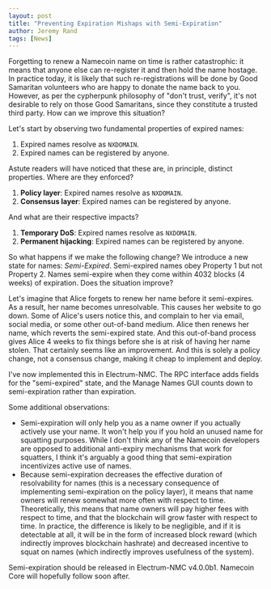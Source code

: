 ```yaml
---
layout: post
title: "Preventing Expiration Mishaps with Semi-Expiration"
author: Jeremy Rand
tags: [News]
---
```


Forgetting to renew a Namecoin name on time is rather catastrophic: it means that anyone else can re-register it and then hold the name hostage.  In practice today, it is likely that such re-registrations will be done by Good Samaritan volunteers who are happy to donate the name back to you.  However, as per the cypherpunk philosophy of "don't trust, verify", it's not desirable to rely on those Good Samaritans, since they constitute a trusted third party.  How can we improve this situation?

Let's start by observing two fundamental properties of expired names:

1. Expired names resolve as `NXDOMAIN`.
2. Expired names can be registered by anyone.

Astute readers will have noticed that these are, in principle, distinct properties.  Where are they enforced?

1. **Policy layer**: Expired names resolve as `NXDOMAIN`.
2. **Consensus layer**: Expired names can be registered by anyone.

And what are their respective impacts?

1. **Temporary DoS**: Expired names resolve as `NXDOMAIN`.
2. **Permanent hijacking**: Expired names can be registered by anyone.

So what happens if we make the following change?  We introduce a new state for names: *Semi-Expired*.  Semi-expired names obey Property 1 but not Property 2.  Names semi-expire when they come within 4032 blocks (4 weeks) of expiration.  Does the situation improve?

Let's imagine that Alice forgets to renew her name before it semi-expires.  As a result, her name becomes unresolvable.  This causes her website to go down.  Some of Alice's users notice this, and complain to her via email, social media, or some other out-of-band medium.  Alice then renews her name, which reverts the semi-expired state.  And this out-of-band process gives Alice 4 weeks to fix things before she is at risk of having her name stolen.  That certainly seems like an improvement.  And this is solely a policy change, not a consensus change, making it cheap to implement and deploy.

I've now implemented this in Electrum-NMC.  The RPC interface adds fields for the "semi-expired" state, and the Manage Names GUI counts down to semi-expiration rather than expiration.

Some additional observations:

* Semi-expiration will only help you as a name owner if you actually actively use your name.  It won't help you if you hold an unused name for squatting purposes.  While I don't think any of the Namecoin developers are opposed to additional anti-expiry mechanisms that work for squatters, I think it's arguably a good thing that semi-expiration incentivizes active use of names.
* Because semi-expiration decreases the effective duration of resolvability for names (this is a necessary consequence of implementing semi-expiration on the policy layer), it means that name owners will renew somewhat more often with respect to time.  Theoretically, this means that name owners will pay higher fees with respect to time, and that the blockchain will grow faster with respect to time.  In practice, the difference is likely to be negligible, and if it is detectable at all, it will be in the form of increased block reward (which indirectly improves blockchain hashrate) and decreased incentive to squat on names (which indirectly improves usefulness of the system).

Semi-expiration should be released in Electrum-NMC v4.0.0b1.  Namecoin Core will hopefully follow soon after.
